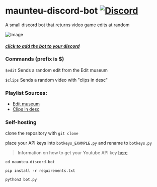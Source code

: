 # maunteu-discord-bot [![Discord](https://img.shields.io/discord/743941628020129853.svg?label=&logo=discord&logoColor=ffffff&color=7389D8&labelColor=6A7EC2)](https://discord.gg/XM93ZdB)

A small discord bot that returns video game edits at random

![Image](/images/demo.gif)
#### [_click to add the bot to your discord_](https://discord.com/api/oauth2/authorize?client_id=833057810849202218&permissions=2147867712&scope=bot)

### Commands (prefix is $)
`$edit`   Sends a random edit from the Edit museum

`$clips` Sends a random video with "clips in desc"

### Playlist Sources:
- [Edit museum](https://www.youtube.com/playlist?list=PL-qDtdxHx3uLL7QVV3hXh08tKJU5PHy-5)
- [Clips in desc](https://www.youtube.com/playlist?list=PLrT1rCQzYiy6GgXecOT90ICkSeRDTTx8z)



### Self-hosting

clone the repository with `git clone`

place your API keys into `botkeys_EXAMPLE.py` and rename to `botkeys.py`
> Information on how to get your Youtube API key [here](https://www.youtube.com/watch?v=th5_9woFJmk)


`cd maunteu-discord-bot`

`pip install -r requirements.txt`

`python3 bot.py`
